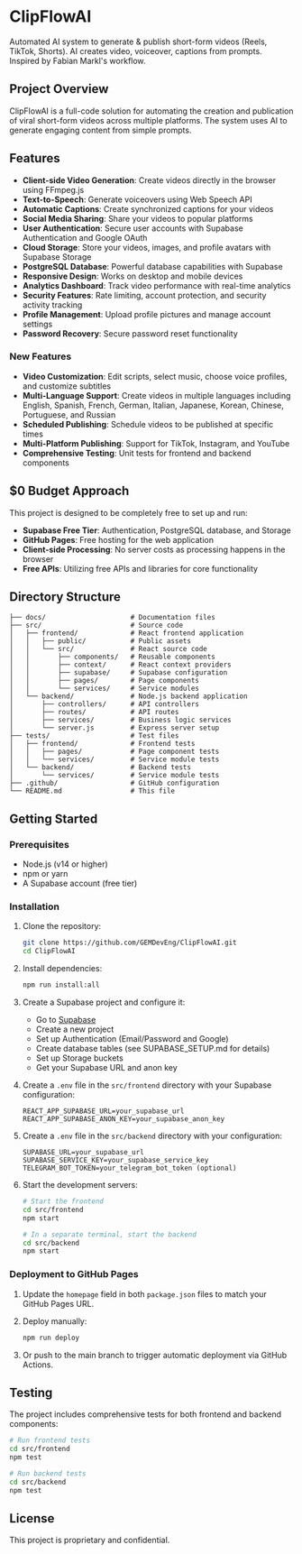 # ClipFlowAI

Automated AI system to generate & publish short-form videos (Reels, TikTok, Shorts). AI creates video, voiceover, captions from prompts. Inspired by Fabian Markl's workflow.

## Project Overview

ClipFlowAI is a full-code solution for automating the creation and publication of viral short-form videos across multiple platforms. The system uses AI to generate engaging content from simple prompts.

## Features

- **Client-side Video Generation**: Create videos directly in the browser using FFmpeg.js
- **Text-to-Speech**: Generate voiceovers using Web Speech API
- **Automatic Captions**: Create synchronized captions for your videos
- **Social Media Sharing**: Share your videos to popular platforms
- **User Authentication**: Secure user accounts with Supabase Authentication and Google OAuth
- **Cloud Storage**: Store your videos, images, and profile avatars with Supabase Storage
- **PostgreSQL Database**: Powerful database capabilities with Supabase
- **Responsive Design**: Works on desktop and mobile devices
- **Analytics Dashboard**: Track video performance with real-time analytics
- **Security Features**: Rate limiting, account protection, and security activity tracking
- **Profile Management**: Upload profile pictures and manage account settings
- **Password Recovery**: Secure password reset functionality

### New Features

- **Video Customization**: Edit scripts, select music, choose voice profiles, and customize subtitles
- **Multi-Language Support**: Create videos in multiple languages including English, Spanish, French, German, Italian, Japanese, Korean, Chinese, Portuguese, and Russian
- **Scheduled Publishing**: Schedule videos to be published at specific times
- **Multi-Platform Publishing**: Support for TikTok, Instagram, and YouTube
- **Comprehensive Testing**: Unit tests for frontend and backend components

## $0 Budget Approach

This project is designed to be completely free to set up and run:

- **Supabase Free Tier**: Authentication, PostgreSQL database, and Storage
- **GitHub Pages**: Free hosting for the web application
- **Client-side Processing**: No server costs as processing happens in the browser
- **Free APIs**: Utilizing free APIs and libraries for core functionality

## Directory Structure

```text
├── docs/                     # Documentation files
├── src/                      # Source code
│   ├── frontend/             # React frontend application
│   │   ├── public/           # Public assets
│   │   └── src/              # React source code
│   │       ├── components/   # Reusable components
│   │       ├── context/      # React context providers
│   │       ├── supabase/     # Supabase configuration
│   │       ├── pages/        # Page components
│   │       └── services/     # Service modules
│   └── backend/              # Node.js backend application
│       ├── controllers/      # API controllers
│       ├── routes/           # API routes
│       ├── services/         # Business logic services
│       └── server.js         # Express server setup
├── tests/                    # Test files
│   ├── frontend/             # Frontend tests
│   │   ├── pages/            # Page component tests
│   │   └── services/         # Service module tests
│   └── backend/              # Backend tests
│       └── services/         # Service module tests
├── .github/                  # GitHub configuration
└── README.md                 # This file
```

## Getting Started

### Prerequisites

- Node.js (v14 or higher)
- npm or yarn
- A Supabase account (free tier)

### Installation

1. Clone the repository:

   ```bash
   git clone https://github.com/GEMDevEng/ClipFlowAI.git
   cd ClipFlowAI
   ```

2. Install dependencies:

   ```bash
   npm run install:all
   ```

3. Create a Supabase project and configure it:
   - Go to [Supabase](https://supabase.com/)
   - Create a new project
   - Set up Authentication (Email/Password and Google)
   - Create database tables (see SUPABASE_SETUP.md for details)
   - Set up Storage buckets
   - Get your Supabase URL and anon key

4. Create a `.env` file in the `src/frontend` directory with your Supabase configuration:

   ```env
   REACT_APP_SUPABASE_URL=your_supabase_url
   REACT_APP_SUPABASE_ANON_KEY=your_supabase_anon_key
   ```

5. Create a `.env` file in the `src/backend` directory with your configuration:

   ```env
   SUPABASE_URL=your_supabase_url
   SUPABASE_SERVICE_KEY=your_supabase_service_key
   TELEGRAM_BOT_TOKEN=your_telegram_bot_token (optional)
   ```

6. Start the development servers:

   ```bash
   # Start the frontend
   cd src/frontend
   npm start

   # In a separate terminal, start the backend
   cd src/backend
   npm start
   ```

### Deployment to GitHub Pages

1. Update the `homepage` field in both `package.json` files to match your GitHub Pages URL.

2. Deploy manually:

   ```bash
   npm run deploy
   ```

3. Or push to the main branch to trigger automatic deployment via GitHub Actions.

## Testing

The project includes comprehensive tests for both frontend and backend components:

```bash
# Run frontend tests
cd src/frontend
npm test

# Run backend tests
cd src/backend
npm test
```

## License

This project is proprietary and confidential.

